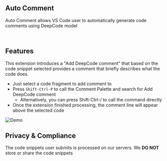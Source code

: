 ## Auto Сomment 

Auto Сomment allows VS Code user to automatically generate code comments using DeepCode model

<br>

## Features

This extension introduces a "Add DeepCode comment" that based on the code snippet selected
provides a comment that briefly describes what the code does.

- Just select a code fragment to add comment to
- Press ```Shift-Ctrl-P``` to call the Comment Palette and search for Add DeepCode comment
  - Alternatively, you can press Shift-Ctrl-/ to call the command directly
- Once the extension finished processing, the comment line will appear above the selected code

![Demo](images/feature.png)

## Privacy & Compliance
The code snippets user submits is processed on our servers. 
We **DO NOT** store or share the code snippets
